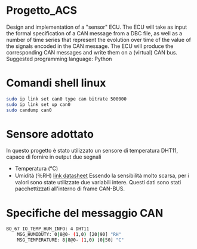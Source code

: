 # Progetto_ACS
Design and implementation of a "sensor" ECU. The ECU will take as input the formal specification of a CAN message from a DBC file, as well as a number of time series that represent the evolution over time of the value of the signals encoded in the CAN message. The ECU will produce the corresponding CAN messages and write them on a (virtual) CAN bus. Suggested programming language: Python

# Comandi shell linux
```bash
sudo ip link set can0 type can bitrate 500000
sudo ip link set up can0
sudo candump can0
```

# Sensore adottato
In questo progetto è stato utilizzato un sensore di temperatura DHT11, capace di fornire in output due segnali
- Temperatura (°C)
- Umidità     (％RH)
[link datasheet](https://www.mouser.com/datasheet/2/758/DHT11-Technical-Data-Sheet-Translated-Version-1143054.pdf)
Essendo la sensibilità molto scarsa, per i valori sono state utilizzate due variabili intere.
Questi dati sono stati pacchettizzati all'interno di frame CAN-BUS.

# Specifiche del messaggio CAN
```bash
BO_67 IO_TEMP_HUM_INFO: 4 DHT11
    MSG_HUMIDUTY: 0|8@0- (1,0) [20|90] "RH" 
    MSG_TEMPERATURE: 8|8@0- (1,0) [0|50] "C" 
```